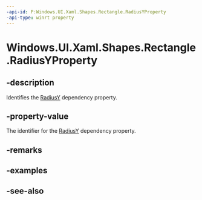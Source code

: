 ```yaml
---
-api-id: P:Windows.UI.Xaml.Shapes.Rectangle.RadiusYProperty
-api-type: winrt property
---
```


<!-- Property syntax
public Windows.UI.Xaml.DependencyProperty RadiusYProperty { get; }
-->

# Windows.UI.Xaml.Shapes.Rectangle.RadiusYProperty

## -description
Identifies the [RadiusY](rectangle_radiusy.md) dependency property.



## -property-value
The identifier for the [RadiusY](rectangle_radiusy.md) dependency property.

## -remarks

## -examples

## -see-also
